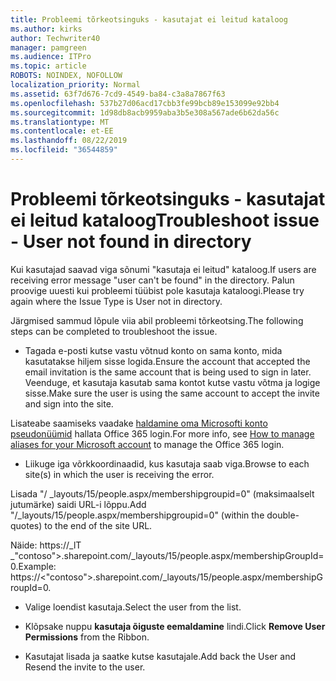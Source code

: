 ```yaml
---
title: Probleemi tõrkeotsinguks - kasutajat ei leitud kataloog
ms.author: kirks
author: Techwriter40
manager: pamgreen
ms.audience: ITPro
ms.topic: article
ROBOTS: NOINDEX, NOFOLLOW
localization_priority: Normal
ms.assetid: 63f7d676-7cd9-4549-ba84-c3a8a7867f63
ms.openlocfilehash: 537b27d06acd17cbb3fe99bcb89e153099e92bb4
ms.sourcegitcommit: 1d98db8acb9959aba3b5e308a567ade6b62da56c
ms.translationtype: MT
ms.contentlocale: et-EE
ms.lasthandoff: 08/22/2019
ms.locfileid: "36544859"
---
```

# <a name="troubleshoot-issue---user-not-found-in-directory"></a><span data-ttu-id="12f9f-102">Probleemi tõrkeotsinguks - kasutajat ei leitud kataloog</span><span class="sxs-lookup"><span data-stu-id="12f9f-102">Troubleshoot issue - User not found in directory</span></span>

<span data-ttu-id="12f9f-103">Kui kasutajad saavad viga sõnumi "kasutaja ei leitud" kataloog.</span><span class="sxs-lookup"><span data-stu-id="12f9f-103">If users are receiving error message "user can't be found" in the directory.</span></span> <span data-ttu-id="12f9f-104">Palun proovige uuesti kui probleemi tüübist pole kasutaja kataloogi.</span><span class="sxs-lookup"><span data-stu-id="12f9f-104">Please try again where the Issue Type is User not in directory.</span></span>

<span data-ttu-id="12f9f-105">Järgmised sammud lõpule viia abil probleemi tõrkeotsing.</span><span class="sxs-lookup"><span data-stu-id="12f9f-105">The following steps can be completed to troubleshoot the issue.</span></span>

- <span data-ttu-id="12f9f-106">Tagada e-posti kutse vastu võtnud konto on sama konto, mida kasutatakse hiljem sisse logida.</span><span class="sxs-lookup"><span data-stu-id="12f9f-106">Ensure the account that accepted the email invitation is the same account that is being used to sign in later.</span></span> <span data-ttu-id="12f9f-107">Veenduge, et kasutaja kasutab sama kontot kutse vastu võtma ja logige sisse.</span><span class="sxs-lookup"><span data-stu-id="12f9f-107">Make sure the user is using the same account to accept the invite and sign into the site.</span></span> 

<span data-ttu-id="12f9f-108">Lisateabe saamiseks vaadake [haldamine oma Microsofti konto pseudonüümid</a> hallata Office 365 login](https://support.microsoft.com/help/12407/microsoft-account-how-to-manage-aliases).</span><span class="sxs-lookup"><span data-stu-id="12f9f-108">For more info, see [How to manage aliases for your Microsoft account</a> to manage the Office 365 login](https://support.microsoft.com/help/12407/microsoft-account-how-to-manage-aliases).</span></span> 

- <span data-ttu-id="12f9f-109">Liikuge iga võrkkoordinaadid, kus kasutaja saab viga.</span><span class="sxs-lookup"><span data-stu-id="12f9f-109">Browse to each site(s) in which the user is receiving the error.</span></span> 

<span data-ttu-id="12f9f-110">Lisada "/ _layouts/15/people.aspx/membershipgroupid=0" (maksimaalselt jutumärke) saidi URL-i lõppu.</span><span class="sxs-lookup"><span data-stu-id="12f9f-110">Add "/_layouts/15/people.aspx/membershipgroupid=0" (within the double-quotes) to the end of the site URL.</span></span> 

<span data-ttu-id="12f9f-111">Näide: https://_lT _"contoso">.sharepoint.com/_layouts/15/people.aspx/membershipGroupId=0.</span><span class="sxs-lookup"><span data-stu-id="12f9f-111">Example: https://<"contoso">.sharepoint.com/_layouts/15/people.aspx/membershipGroupId=0.</span></span>

- <span data-ttu-id="12f9f-112">Valige loendist kasutaja.</span><span class="sxs-lookup"><span data-stu-id="12f9f-112">Select the user from the list.</span></span>

- <span data-ttu-id="12f9f-113">Klõpsake nuppu **kasutaja õiguste eemaldamine** lindi.</span><span class="sxs-lookup"><span data-stu-id="12f9f-113">Click **Remove User Permissions** from the Ribbon.</span></span> 
-  <span data-ttu-id="12f9f-114">Kasutajat lisada ja saatke kutse kasutajale.</span><span class="sxs-lookup"><span data-stu-id="12f9f-114">Add back the User and Resend the invite to the user.</span></span>

